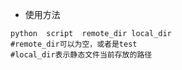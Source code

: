* 使用方法
```
python  script  remote_dir local_dir
#remote_dir可以为空，或者是test
#local_dir表示静态文件当前存放的路径
```
